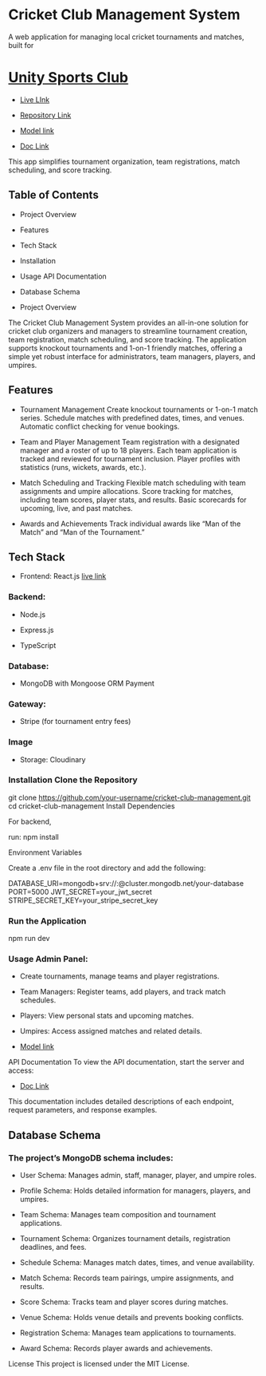 # Cricket Club Management System

A web application for managing local cricket tournaments and matches, built for

 # [Unity Sports Club]()

 - [Live LInk]()

 - [Repository Link](https://github.com/your-username/cricket-club-management)

 - [Model link](https://app.eraser.io/workspace/mmVyA4wj6gLlSyfu72of?origin=share) 

 - [Doc Link](http://localhost:5000/api-docs)


 This app simplifies tournament organization, team
registrations, match scheduling, and score tracking.

## Table of Contents

 - Project Overview 

 - Features 

 - Tech Stack 
 
 - Installation 

 - Usage API Documentation
 
 - Database Schema 
  
  - Project Overview

The Cricket Club Management System provides an all-in-one solution for cricket
club organizers and managers to streamline tournament creation, team
registration, match scheduling, and score tracking. The application supports
knockout tournaments and 1-on-1 friendly matches, offering a simple yet robust
interface for administrators, team managers, players, and umpires.

## Features

- Tournament Management Create knockout tournaments or 1-on-1 match series.
Schedule matches with predefined dates, times, and venues. Automatic conflict
checking for venue bookings.

- Team and Player Management Team registration with a designated manager and a
roster of up to 18 players. Each team application is tracked and reviewed for
tournament inclusion. Player profiles with statistics (runs, wickets, awards,
etc.).

- Match Scheduling and Tracking Flexible match scheduling with team assignments
and umpire allocations. Score tracking for matches, including team scores,
player stats, and results. Basic scorecards for upcoming, live, and past
matches.

- Awards and Achievements Track individual awards like “Man of the Match” and “Man of the Tournament.” 

## Tech Stack

- Frontend: React.js [live link]()

 ### Backend: 

 - Node.js

- Express.js 

- TypeScript 
 
### Database:
- MongoDB
with Mongoose ORM Payment 

### Gateway: 
- Stripe (for tournament entry fees) 

### Image
- Storage: Cloudinary 

### Installation Clone the Repository

git clone https://github.com/your-username/cricket-club-management.git cd
cricket-club-management Install Dependencies

For backend, 

run: npm install 

Environment Variables

Create a .env file in the root directory and add the following:

DATABASE_URI=mongodb+srv://<username>:<password>@cluster.mongodb.net/your-database
PORT=5000 JWT_SECRET=your_jwt_secret STRIPE_SECRET_KEY=your_stripe_secret_key

### Run the Application 

npm run dev

### Usage Admin Panel:

- Create tournaments, manage teams and player registrations.

- Team Managers: Register teams, add players, and track match schedules.
 - Players: View personal stats and upcoming matches. 
 
 - Umpires: Access assigned matches and
related details.

- [Model link](https://app.eraser.io/workspace/mmVyA4wj6gLlSyfu72of?origin=share) 

API Documentation To view the API documentation, start the server and access:

- [Doc Link](http://localhost:5000/api-docs)

This documentation includes detailed descriptions of each endpoint, request
parameters, and response examples.

## Database Schema

### The project’s MongoDB schema includes:

- User Schema: Manages admin, staff, manager, player, and umpire roles. 

- Profile Schema: Holds detailed information for managers, players, and umpires.

- Team Schema: Manages team composition and tournament applications. 
 
- Tournament Schema:
Organizes tournament details, registration deadlines, and fees.

- Schedule Schema:
Manages match dates, times, and venue availability. 

- Match Schema: Records team
pairings, umpire assignments, and results.
 
- Score Schema: Tracks team and player
scores during matches. 

- Venue Schema: Holds venue details and prevents booking
conflicts. 

- Registration Schema: Manages team applications to tournaments. 

- Award
Schema: Records player awards and achievements.

License This project is licensed under the MIT License.
